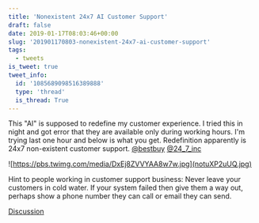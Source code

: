 ```yaml
---
title: 'Nonexistent 24x7 AI Customer Support'
draft: false
date: 2019-01-17T08:03:46+00:00
slug: '201901170803-nonexistent-24x7-ai-customer-support'
tags:
  - tweets
is_tweet: true
tweet_info:
  id: '1085689098516389888'
  type: 'thread'
  is_thread: True
---
```




This "AI" is supposed to redefine my customer experience. I tried this in night and got error that they are available only during working hours. I'm trying last one hour and below is what you get. Redefinition apparently is 24x7 non-existent customer support. [@bestbuy](https://x.com/bestbuy) [@24_7_inc](https://x.com/24_7_inc) 

![https://pbs.twimg.com/media/DxEj8ZVVYAA8w7w.jpg](notuXP2uUQ.jpg)

Hint to people working in customer support business: Never leave your customers in cold water. If your system failed then give them a way out, perhaps show a phone number they can call or email they can send.

[Discussion](https://x.com/sytelus/status/1085689098516389888)
